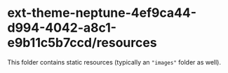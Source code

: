 # ext-theme-neptune-4ef9ca44-d994-4042-a8c1-e9b11c5b7ccd/resources

This folder contains static resources (typically an `"images"` folder as well).
